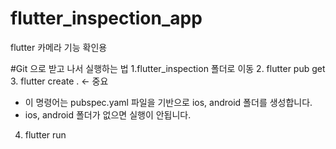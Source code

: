 # flutter_inspection_app

flutter 카메라 기능 확인용

#Git 으로 받고 나서 실행하는 법
1.flutter_inspection 폴더로 이동
2. flutter pub get
3. flutter create .     <- 중요
   - 이 명령어는 pubspec.yaml 파일을 기반으로 ios, android 폴더를 생성합니다.
   - ios, android 폴더가 없으면 실행이 안됩니다.
4. flutter run
